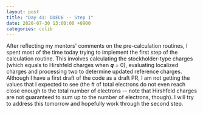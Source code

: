 ```yaml
---
layout: post
title: "Day 41: DDEC6 -- Step 1"
date: 2020-07-30 13:00:00 +0900
categories: cclib
---
```


After reflecting my mentors' comments on the pre-calculation routines, I spent most of the time today trying to implement the first step of the calculation routine. This involves calculating the stockholder-type charges (which equals to Hirshfeld charges when ***q*** = 0), evaluating localized charges and processing two to determine updated reference charges. Although I have a first draft of the code as a draft PR, I am not getting the values that I expected to see (the # of total electrons do not even reach close enough to the total number of electrons -- note that Hirshfeld charges are not guaranteed to sum up to the number of electrons, though). I will try to address this tomorrow and hopefully work through the second step.

